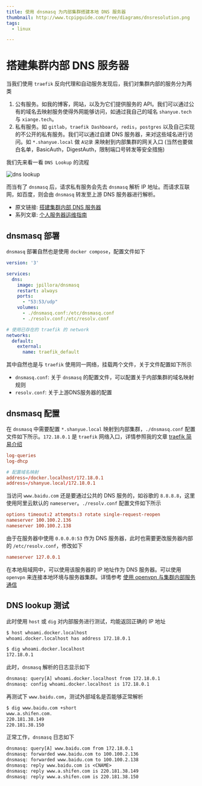 ```yaml
---
title: 使用 dnsmasq 为内部集群搭建本地 DNS 服务器
thumbnail: http://www.tcpipguide.com/free/diagrams/dnsresolution.png
tags:
  - linux

---
```


# 搭建集群内部 DNS 服务器

当我们使用 `traefik` 反向代理和自动服务发现后，我们对集群内部的服务分为两类

1. 公有服务。如我的博客，网站，以及为它们提供服务的 API。我们可以通过公有的域名去映射服务使得外网能够访问，如通过我自己的域名 `shanyue.tech` 与 `xiange.tech`。
1. 私有服务。如 `gitlab`，`traefik Dashboard`，`redis`，`postgres` 以及自己实现的不公开的私有服务。我们可以通过自建 DNS 服务器，来对这些域名进行访问。如 `*.shanyue.local` 做 `A记录` 来映射到内部集群的网关入口 (当然也要做白名单，BasicAuth，DigestAuth，限制端口号转发等安全措施)

<!--more-->

我们先来看一看 `DNS Lookup` 的流程

![dns lookup](http://www.tcpipguide.com/free/diagrams/dnsresolution.png)

而当有了 `dnsmasq` 后，请求私有服务会先去 `dnsmasq` 解析 IP 地址。而请求互联网，如百度，则会由 `dnsmasq` 转发至上游 DNS 服务器进行解析。

+ 原文链接: [搭建集群内部 DNS 服务器](https://github.com/shfshanyue/op-note/blob/master/dnsmasq.md)
+ 系列文章: [个人服务器运维指南](https://github.com/shfshanyue/op-note)

## dnsmasq 部署

`dnsmasq` 部署自然也是使用 `docker compose`，配置文件如下

``` yaml
version: '3'

services:
  dns:
    image: jpillora/dnsmasq
    restart: always
    ports:
      - "53:53/udp"
    volumes:
      - ./dnsmasq.conf:/etc/dnsmasq.conf
      - ./resolv.conf:/etc/resolv.conf

# 使用已存在的 traefik 的 network
networks:
  default:
    external:
      name: traefik_default
```

其中自然也是与 `traefik` 使用同一网络，挂载两个文件，关于文件配置如下所示

+ `dnsmasq.conf`: 关于 `dnsmasq` 的配置文件，可以配置关于内部集群的域名映射规则
+ `resolv.conf`: 关于上游DNS服务器的配置

## dnsmasq 配置

在 `dnsmasq` 中需要配置 `*.shanyue.local` 映射到内部集群，`./dnsmasq.conf` 配置文件如下所示。`172.18.0.1` 是 `traefik` 网络入口，详情参照我的文章 [traefik 简易介绍](https://shanyue.tech/op/traefik.html)

``` conf
log-queries
log-dhcp

# 配置域名映射
address=/docker.localhost/172.18.0.1
address=/shanyue.local/172.18.0.1
```

当访问 `www.baidu.com` 还是要通过公共的 DNS 服务的，如谷歌的 `8.8.8.8`，这里使用阿里云默认的 `nameserver`。`./resolv.conf` 配置文件如下所示

``` conf
options timeout:2 attempts:3 rotate single-request-reopen
nameserver 100.100.2.136
nameserver 100.100.2.138
```

由于在服务器中使用 `0.0.0.0:53` 作为 DNS 服务器，此时也需要更改服务器内部的 `/etc/resolv.conf`，修改如下

``` conf
nameserver 127.0.0.1
```

在本地局域网中，可以使用该服务器的 IP 地址作为 DNS 服务器。可以使用 `openvpn` 来连接本地环境与服务器集群。详情参考 [使用 openvpn 与集群内部服务通信](https://shanyue.tech/op/openvpn.html)

## DNS lookup 测试

此时使用 `host` 或 `dig` 对内部服务进行测试，均能返回正确的 IP 地址

``` bash
$ host whoami.docker.localhost
whoami.docker.localhost has address 172.18.0.1

$ dig whoami.docker.localhost
172.18.0.1
```

此时，`dnsmasq` 解析的日志显示如下

``` txt
dnsmasq: query[A] whoami.docker.localhost from 172.18.0.1
dnsmasq: config whoami.docker.localhost is 172.18.0.1
```

再测试下 `www.baidu.com`，测试外部域名是否能够正常解析

``` bash
$ dig www.baidu.com +short
www.a.shifen.com.
220.181.38.149
220.181.38.150
```

正常工作，`dnsmasq` 日志如下

``` txt
dnsmasq: query[A] www.baidu.com from 172.18.0.1
dnsmasq: forwarded www.baidu.com to 100.100.2.136
dnsmasq: forwarded www.baidu.com to 100.100.2.138
dnsmasq: reply www.baidu.com is <CNAME>
dnsmasq: reply www.a.shifen.com is 220.181.38.149
dnsmasq: reply www.a.shifen.com is 220.181.38.150
```
